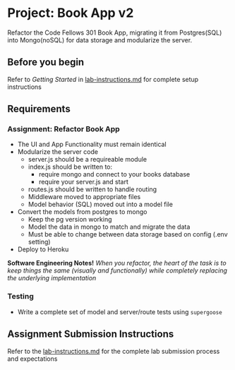 # Project: Book App v2

Refactor the Code Fellows 301 Book App, migrating it from Postgres(SQL) into Mongo(noSQL) for data storage and modularize the server.

## Before you begin
Refer to *Getting Started* in [lab-instructions.md](../../../reference/submission-instructions/labs.md) for complete setup instructions

## Requirements

### Assignment: Refactor Book App
* The UI and App Functionality must remain identical
* Modularize the server code
  * server.js should be a requireable module
  * index.js should be written to:
    * require mongo and connect to your books database
    * require your server.js and start
  * routes.js should be written to handle routing
  * Middleware moved to appropriate files
  * Model behavior (SQL) moved out into a model file
* Convert the models from postgres to mongo
  * Keep the pg version working
  * Model the data in mongo to match and migrate the data
  * Must be able to change between data storage based on config (.env setting)
* Deploy to Heroku

**Software Engineering Notes!** *When you refactor, the heart of the task is to keep things the same (visually and functionally) while completely replacing the underlying implementation*
  
### Testing
* Write a complete set of model and server/route tests using `supergoose`

## Assignment Submission Instructions
Refer to the [lab-instructions.md](../../../reference/submission-instructions/labs.md) for the complete lab submission process and expectations

